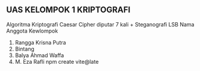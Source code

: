 ## UAS KELOMPOK 1 KRIPTOGRAFI

Algoritma Kriptografi
Caesar Cipher diputar 7 kali + Steganografi LSB
Nama Anggota Kewlompok
1. Rangga Krisna Putra
2. Bintang
3. Balya Ahmad Waffa
4. M. Eza Rafli
npm create vite@late
